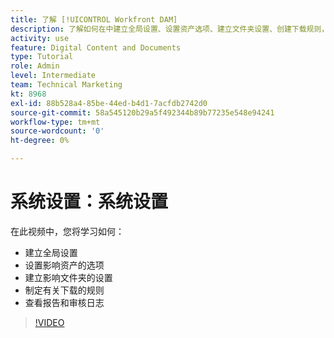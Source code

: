```yaml
---
title: 了解 [!UICONTROL Workfront DAM]
description: 了解如何在中建立全局设置、设置资产选项、建立文件夹设置、创建下载规则，以及查看报告和审核日志 [!UICONTROL Workfront DAM].
activity: use
feature: Digital Content and Documents
type: Tutorial
role: Admin
level: Intermediate
team: Technical Marketing
kt: 8968
exl-id: 88b528a4-85be-44ed-b4d1-7acfdb2742d0
source-git-commit: 58a545120b29a5f492344b89b77235e548e94241
workflow-type: tm+mt
source-wordcount: '0'
ht-degree: 0%

---
```


# 系统设置：系统设置

在此视频中，您将学习如何：

* 建立全局设置
* 设置影响资产的选项
* 建立影响文件夹的设置
* 制定有关下载的规则
* 查看报告和审核日志

>[!VIDEO](https://video.tv.adobe.com/v/335231/?quality=12)
